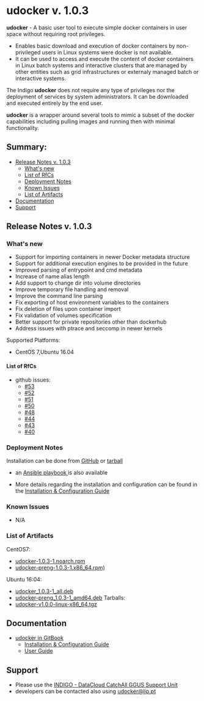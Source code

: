 # udocker v. 1.0.3


**udocker** - A basic user tool to execute simple docker containers in user space without requiring root privileges. 
* Enables basic download and execution of docker containers by non-privileged users in Linux systems were docker is not available. 
* It can be used to access and execute the content of docker containers in Linux batch systems and interactive clusters that are managed by other entities such as grid infrastructures or externaly managed batch or interactive systems.

The Indigo **udocker** does not require any type of privileges nor the deployment of services by system administrators. It can be downloaded and executed entirely by the end user.

**udocker** is a wrapper around several tools to mimic a subset of the docker capabilities including pulling images and running then with minimal functionality.

## Summary:
* [Release Notes v. 1.0.3](#id1)
  * [What's new](#id2)
  * [List of RfCs](#id3)
  * [Deployment Notes](#id4)
  * [Known Issues](#id5)
  * [List of Artifacts](#id7)
* [Documentation](#id6)
* [Support](#id8)


<a id="id1"></a>
## Release Notes v. 1.0.3

<a id="id2"></a>
### What's new

* Support for importing containers in newer Docker metadata structure
* Support for additional execution engines to be provided in the future
* Improved parsing of entrypoint and cmd metadata
* Increase of name alias length
* Add support to change dir into volume directories
* Improve temporary file handling and removal
* Improve the command line parsing
* Fix exporting of host environment variables to the containers
* Fix deletion of files upon container import
* Fix validation of volumes specification
* Better support for private repositories other than dockerhub
* Address issues with ptrace and seccomp in newer kernels

Supported Platforms: 
* CentOS 7,Ubuntu 16.04

<a id="id3"></a>
#### List of RfCs 

* github issues: 
  * [#53](https://github.com/indigo-dc/udocker/issues/53)
  * [#52](https://github.com/indigo-dc/udocker/issues/52)
  * [#51](https://github.com/indigo-dc/udocker/issues/51)
  * [#50](https://github.com/indigo-dc/udocker/issues/50)
  * [#48](https://github.com/indigo-dc/udocker/issues/48)
  * [#44](https://github.com/indigo-dc/udocker/issues/44)
  * [#43](https://github.com/indigo-dc/udocker/issues/43)
  * [#40](https://github.com/indigo-dc/udocker/issues/40)

<a id="id4"></a>
### Deployment Notes

Installation can be done from [GitHub](https://github.com/indigo-dc/udocker) or [tarball](http://repo.indigo-datacloud.eu/repository/indigo/2/centos7/x86_64/tgz/udocker-v1.0.3.tar.gz)
* an [Ansible playbook ](https://github.com/indigo-dc/udocker/blob/master/ansible_install.yaml)is also available 

* More details regarding the installation and configuration can be found in the [Installation & Configuration Guide](https://indigo-dc.gitbooks.io/udocker/content/doc/installation_manual.html)

<a id="id5"></a>
### Known Issues

* N/A

<a id="id7"></a>
### List of Artifacts
CentOS7:
* [udocker-1.0.3-1.noarch.rpm](http://repo.indigo-datacloud.eu/repository/indigo/2/centos7/x86_64/base/udocker-1.0.3-1.noarch.rpm)
* [udocker-preng-1.0.3-1.x86_64.rpm)](http://repo.indigo-datacloud.eu/repository/indigo/2/centos7/x86_64/base/udocker-preng-1.0.3-1.x86_64.rpm)

Ubuntu 16:04:
* [udocker_1.0.3-1_all.deb](http://repo.indigo-datacloud.eu/repository/indigo/2/ubuntu/dists/xenial/main/binary-amd64/udocker_1.0.3-1_all.deb)
* [udocker-preng_1.0.3-1_amd64.deb](http://repo.indigo-datacloud.eu/repository/indigo/2/ubuntu/dists/xenial/main/binary-amd64/udocker-preng_1.0.3-1_amd64.deb)
Tarballs:
* [udocker-v1.0.0-linux-x86_64.tgz](http://repo.indigo-datacloud.eu/repository/indigo/1/centos7/x86_64/tgz/udocker-v1.0.0.tar.gz)

<a id="id6"></a>
## Documentation

* [udocker in GitBook](https://www.gitbook.com/book/indigo-dc/udocker)
  * [Installation & Configuration Guide](https://indigo-dc.gitbooks.io/udocker/content/doc/installation_manual.html)
  * [User Guide](https://indigo-dc.gitbooks.io/udocker/content/doc/user_manual.html)

<a id="id8"></a>
## Support

* Please use the [INDIGO - DataCloud CatchAll GGUS Support Unit](https://wiki.egi.eu/wiki/GGUS:INDIGO_DataCloud_Catch-all_FAQ)
* developers can be contacted also using udocker@lip.pt
